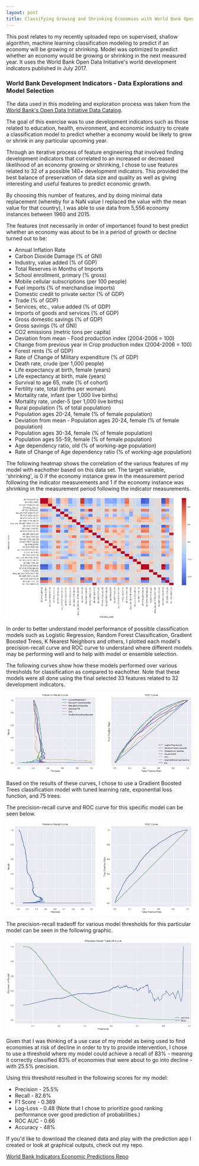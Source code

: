 ```yaml
---
layout: post
title: Classifying Growing and Shrinking Economies with World Bank Open Data
---
```


This post relates to my recently uploaded repo on supervised, shallow algorithm, machine learning classification modeling to predict if an economy will be growing or shrinking. 
Model was optimized to predict whether an economy would be growing or shrinking in the next measured year. 
It uses the World Bank Open Data Initiative's world development indicators published in July 2017.

### World Bank Development Indicators - Data Explorations and Model Selection
The data used in this modeling and exploration process was taken from the [World Bank's Open Data Initiative Data Catalog](http://data.worldbank.org/data-catalog/).

The goal of this exercise was to use development indicators such as those related to education, health, environment, and economic industry to create a classification model to predict whether a economy would be likely to grow or shrink in any particular upcoming year.

Through an iterative process of feature engineering that involved finding development indicators that correlated to an increased or decreased likelihood of an economy growing or shrinking, I chose to use features related to 32 of a possible 140+ development indicators. This provided the best balance of preservation of data size and quality as well as giving interesting and useful features to predict economic growth.

By choosing this number of features, and by doing minimal data replacement (whereby for a NaN value I replaced the value with the mean value for that country), I was able to use data from 5,556 economy instances between 1960 and 2015.

The features (not necessarily in order of importance) found to best predict whether an economy was about to be in a period of growth or decline turned out to be:

* Annual Inflation Rate
* Carbon Dioxide Damage (% of GNI)
* Industry, value added (% of GDP)
* Total Reserves in Months of Imports
* School enrollment, primary (% gross)
* Mobile cellular subscriptions (per 100 people)
* Fuel imports (% of merchandise imports)
* Domestic credit to private sector (% of GDP)
* Trade (% of GDP)
* Services, etc., value added (% of GDP)
* Imports of goods and services (% of GDP)
* Gross domestic savings (% of GDP)
* Gross savings (% of GNI)
* CO2 emissions (metric tons per capita)
* Deviation from mean - Food production index (2004-2006 = 100)
* Change from previous year in Crop production index (2004-2006 = 100)
* Forest rents (% of GDP)
* Rate of Change of Military expenditure (% of GDP)
* Death rate, crude (per 1,000 people)
* Life expectancy at birth, female (years)
* Life expectancy at birth, male (years)
* Survival to age 65, male (% of cohort)
* Fertility rate, total (births per woman)
* Mortality rate, infant (per 1,000 live births)
* Mortality rate, under-5 (per 1,000 live births)
* Rural population (% of total population)
* Population ages 20-24, female (% of female population)
* Deviation from mean - Population ages 20-24, female (% of female population)
* Population ages 30-34, female (% of female population)
* Population ages 55-59, female (% of female population)
* Age dependency ratio, old (% of working-age population)
* Rate of Change of Age dependency ratio (% of working-age population)

The following heatmap shows the correlation of the various features of my model with eachother based on this data set. The target variable, 'shrinking', is 0 if the economy instance grew in the measurement period following the indicator measurements and 1 if the economy instance was shrinking in the measurement period following the indicator measurements.

![](https://github.com/lefed/world_bank_indicators_economic_predictions/blob/master/graphs/corr_heatmap.png)

In order to better understand model performance of possible classification models such as Logistic Regression, Random Forest Classification, Gradient Boosted Trees, K Nearest Neighbors and others, I plotted each model's precision-recall curve and ROC curve to understand where different models may be performing well and to help with model or ensemble selection.

The following curves show how these models performed over various thresholds for classification as compared to eachother. Note that these models were all done using the final selected 33 features related to 32 development indicators.

![](https://github.com/lefed/world_bank_indicators_economic_predictions/blob/master/graphs/PR_ROC_regression_curves.png)

Based on the results of these curves, I chose to use a Gradient Boosted Trees classification model with tuned learning rate, exponential loss function, and 75 trees.

The precision-recall curve and ROC curve for this specific model can be seen below.

![](https://github.com/lefed/world_bank_indicators_economic_predictions/blob/master/graphs/grad_boosted_trees_pr_roc.png)

The precision-recall tradeoff for various model thresholds for this particular model can be seen in the following graphic. 

![](https://github.com/lefed/world_bank_indicators_economic_predictions/blob/master/graphs/grad_boost_pr_tradeoff.png)

Given that I was thinking of a use case of my model as being used to find economies at risk of decline in order to try to provide intervention, I chose to use a threshold where my model could achieve a recall of 83% - meaning it correctly classified 83% of economies that were about to go into decline - with 25.5% precision. 

Using this threshold resulted in the following scores for my model:

* Precision - 25.5%
* Recall - 82.6%
* F1 Score - 0.389
* Log-Loss - 0.48 (Note that I chose to prioritize good ranking performance over good prediction of probabilities.)
* ROC AUC - 0.66
* Accuracy - 48%

If you'd like to download the cleaned data and play with the prediction app I created or look at graphical outputs, check out my repo.

[World Bank Indicators Economic Predictions Repo](https://github.com/lefed/world_bank_indicators_economic_predictions)
